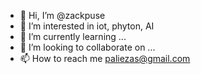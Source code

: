 - 👋 Hi, I’m @zackpuse
- 👀 I’m interested in iot, phyton, AI
- 🌱 I’m currently learning ...
- 💞️ I’m looking to collaborate on ...
- 📫 How to reach me paliezas@gmail.com

<!---
zackpuse/zackpuse is a ✨ special ✨ repository because its `README.md` (this file) appears on your GitHub profile.
You can click the Preview link to take a look at your changes.
--->
